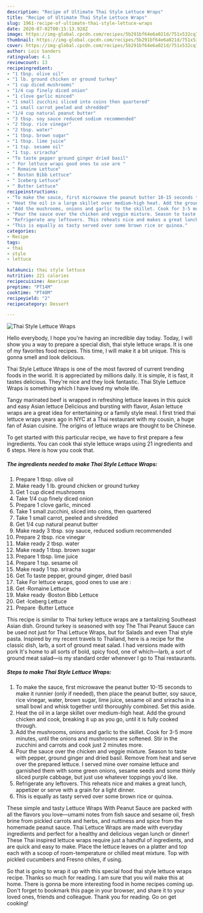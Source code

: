 ```yaml
---
description: "Recipe of Ultimate Thai Style Lettuce Wraps"
title: "Recipe of Ultimate Thai Style Lettuce Wraps"
slug: 1961-recipe-of-ultimate-thai-style-lettuce-wraps
date: 2020-07-02T00:15:13.928Z
image: https://img-global.cpcdn.com/recipes/5b291bf64e6a021d/751x532cq70/thai-style-lettuce-wraps-recipe-main-photo.jpg
thumbnail: https://img-global.cpcdn.com/recipes/5b291bf64e6a021d/751x532cq70/thai-style-lettuce-wraps-recipe-main-photo.jpg
cover: https://img-global.cpcdn.com/recipes/5b291bf64e6a021d/751x532cq70/thai-style-lettuce-wraps-recipe-main-photo.jpg
author: Lois Sanders
ratingvalue: 4.1
reviewcount: 13
recipeingredient:
- "1 tbsp. olive oil"
- "1 lb. ground chicken or ground turkey"
- "1 cup diced mushrooms"
- "1/4 cup finely diced onion"
- "1 clove garlic minced"
- "1 small zucchini sliced into coins then quartered"
- "1 small carrot peeled and shredded"
- "1/4 cup natural peanut butter"
- "3 tbsp. soy sauce reduced sodium recommended"
- "2 tbsp. rice vinegar"
- "2 tbsp. water"
- "1 tbsp. brown sugar"
- "1 tbsp. lime juice"
- "1 tsp. sesame oil"
- "1 tsp. sriracha"
- "To taste pepper ground ginger dried basil"
- " For lettuce wraps good ones to use are "
- " Romaine Lettuce"
- " Boston Bibb Lettuce"
- " Iceberg Lettuce"
- " Butter Lettuce"
recipeinstructions:
- "To make the sauce, first microwave the peanut butter 10-15 seconds to make it runnier (only if needed), then place the peanut butter, soy sauce, rice vinegar, water, brown sugar, lime juice, sesame oil and sriracha in a small bowl and whisk together until thoroughly combined. Set this aside."
- "Heat the oil in a large skillet over medium-high heat. Add the ground chicken and cook, breaking it up as you go, until it is fully cooked through."
- "Add the mushrooms, onions and garlic to the skillet. Cook for 3-5 more minutes, until the onions and mushrooms are softened. Stir in the zucchini and carrots and cook just 2 minutes more."
- "Pour the sauce over the chicken and veggie mixture. Season to taste with pepper, ground ginger and dried basil. Remove from heat and serve over the prepared lettuce. I served mine over romaine lettuce and garnished them with some green onions, sesame seeds and some thinly sliced purple cabbage, but just use whatever toppings you&#39;d like."
- "Refrigerate any leftovers. This reheats nice and makes a great lunch, appetizer or serve with a grain for a light dinner."
- "This is equally as tasty served over some brown rice or quinoa."
categories:
- Recipe
tags:
- thai
- style
- lettuce

katakunci: thai style lettuce 
nutrition: 221 calories
recipecuisine: American
preptime: "PT14M"
cooktime: "PT40M"
recipeyield: "2"
recipecategory: Dessert

---
```



![Thai Style Lettuce Wraps](https://img-global.cpcdn.com/recipes/5b291bf64e6a021d/751x532cq70/thai-style-lettuce-wraps-recipe-main-photo.jpg)

Hello everybody, I hope you're having an incredible day today. Today, I will show you a way to prepare a special dish, thai style lettuce wraps. It is one of my favorites food recipes. This time, I will make it a bit unique. This is gonna smell and look delicious.

Thai Style Lettuce Wraps is one of the most favored of current trending foods in the world. It is appreciated by millions daily. It is simple, it is fast, it tastes delicious. They're nice and they look fantastic. Thai Style Lettuce Wraps is something which I have loved my whole life.

Tangy marinated beef is wrapped in refreshing lettuce leaves in this quick and easy Asian lettuce Delicious and bursting with flavor, Asian lettuce wraps are a great idea for entertaining or a family style meal. I first tried thai lettuce wraps years ago in NYC at a Thai restaurant with my cousin, a huge fan of Asian cuisine. The origins of lettuce wraps are thought to be Chinese.


To get started with this particular recipe, we have to first prepare a few ingredients. You can cook thai style lettuce wraps using 21 ingredients and 6 steps. Here is how you cook that.

<!--inarticleads1-->

##### The ingredients needed to make Thai Style Lettuce Wraps:

1. Prepare 1 tbsp. olive oil
1. Make ready 1 lb. ground chicken or ground turkey
1. Get 1 cup diced mushrooms
1. Take 1/4 cup finely diced onion
1. Prepare 1 clove garlic, minced
1. Take 1 small zucchini, sliced into coins, then quartered
1. Take 1 small carrot, peeled and shredded
1. Get 1/4 cup natural peanut butter
1. Make ready 3 tbsp. soy sauce, reduced sodium recommended
1. Prepare 2 tbsp. rice vinegar
1. Make ready 2 tbsp. water
1. Make ready 1 tbsp. brown sugar
1. Prepare 1 tbsp. lime juice
1. Prepare 1 tsp. sesame oil
1. Make ready 1 tsp. sriracha
1. Get To taste pepper, ground ginger, dried basil
1. Take  For lettuce wraps, good ones to use are :
1. Get  ·Romaine Lettuce
1. Make ready  ·Boston Bibb Lettuce
1. Get  ·Iceberg Lettuce
1. Prepare  ·Butter Lettuce


This recipe is similar to Thai turkey lettuce wraps are a tantalizing Southeast Asian dish. Ground turkey is seasoned with soy The Thai Peanut Sauce can be used not just for Thai Lettuce Wraps, but for Salads and even Thai style pasta. Inspired by my recent travels to Thailand, here is a recipe for the classic dish, larb, a sort of ground meat salad. I had versions made with pork It&#39;s home to all sorts of bold, spicy food, one of which—larb, a sort of ground meat salad—is my standard order whenever I go to Thai restaurants. 

<!--inarticleads2-->

##### Steps to make Thai Style Lettuce Wraps:

1. To make the sauce, first microwave the peanut butter 10-15 seconds to make it runnier (only if needed), then place the peanut butter, soy sauce, rice vinegar, water, brown sugar, lime juice, sesame oil and sriracha in a small bowl and whisk together until thoroughly combined. Set this aside.
1. Heat the oil in a large skillet over medium-high heat. Add the ground chicken and cook, breaking it up as you go, until it is fully cooked through.
1. Add the mushrooms, onions and garlic to the skillet. Cook for 3-5 more minutes, until the onions and mushrooms are softened. Stir in the zucchini and carrots and cook just 2 minutes more.
1. Pour the sauce over the chicken and veggie mixture. Season to taste with pepper, ground ginger and dried basil. Remove from heat and serve over the prepared lettuce. I served mine over romaine lettuce and garnished them with some green onions, sesame seeds and some thinly sliced purple cabbage, but just use whatever toppings you&#39;d like.
1. Refrigerate any leftovers. This reheats nice and makes a great lunch, appetizer or serve with a grain for a light dinner.
1. This is equally as tasty served over some brown rice or quinoa.


These simple and tasty Lettuce Wraps With Peanut Sauce are packed with all the flavors you love—umami notes from fish sauce and sesame oil, fresh brine from pickled carrots and herbs, and nuttiness and spice from the homemade peanut sauce. Thai Lettuce Wraps are made with everyday ingredients and perfect for a healthy and delicious vegan lunch or dinner! These Thai inspired lettuce wraps require just a handful of ingredients, and are quick and easy to make. Place the lettuce leaves on a platter and top each with a scoop of room-temperature or chilled meat mixture. Top with pickled cucumbers and Fresno chiles, if using. 

So that is going to wrap it up with this special food thai style lettuce wraps recipe. Thanks so much for reading. I am sure that you will make this at home. There is gonna be more interesting food in home recipes coming up. Don't forget to bookmark this page in your browser, and share it to your loved ones, friends and colleague. Thank you for reading. Go on get cooking!
